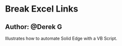 # Break Excel Links

## Author: @Derek G

Illustrates how to automate Solid Edge with a VB Script.    
